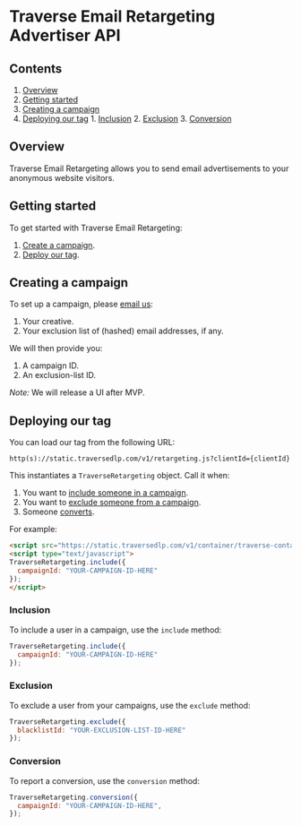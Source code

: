 # Traverse Email Retargeting Advertiser API

## Contents

  1. [Overview](#overview)
  2. [Getting started](#getting-started)
  3. [Creating a campaign](#creating-a-campaign)
  4. [Deploying our tag](#deploying-our-tag)
    1. [Inclusion](#inclusion)
    2. [Exclusion](#exclusion)
    3. [Conversion](#conversion)

## Overview

Traverse Email Retargeting allows you to send email advertisements to your anonymous website visitors.

## Getting started

To get started with Traverse Email Retargeting:

 1. [Create a campaign](#creating-a-campaign).
 2. [Deploy our tag](#deploying-our-tag).

## Creating a campaign

To set up a campaign, please <a href="mailto:Traverse Operations <operations@traversedlp.com&gt">email us</a>:

  1. Your creative.
  2. Your exclusion list of (hashed) email addresses, if any.

We will then provide you:

  1. A campaign ID.
  2. An exclusion-list ID.

*Note:* We will release a UI after MVP.

## Deploying our tag

You can load our tag from the following URL:
```
http(s)://static.traversedlp.com/v1/retargeting.js?clientId={clientId}
```

This instantiates a `TraverseRetargeting` object. Call it when:

  1. You want to [include someone in a campaign](#inclusion).
  2. You want to [exclude someone from a campaign](#exclusion).
  3. Someone [converts](#conversion).

For example:
```html
<script src="https://static.traversedlp.com/v1/container/traverse-container.js?clientId=YOUR-CLIENT-ID-HERE" type="text/javascript"></script>
<script type="text/javascript">
TraverseRetargeting.include({
  campaignId: "YOUR-CAMPAIGN-ID-HERE"
});
</script>
```

### Inclusion

To include a user in a campaign, use the `include` method:

```javascript
TraverseRetargeting.include({
  campaignId: "YOUR-CAMPAIGN-ID-HERE"
});
```

### Exclusion

To exclude a user from your campaigns, use the `exclude` method:
```javascript
TraverseRetargeting.exclude({
  blacklistId: "YOUR-EXCLUSION-LIST-ID-HERE"
});
```

### Conversion

To report a conversion, use the `conversion` method:
```javascript
TraverseRetargeting.conversion({
  campaignId: "YOUR-CAMPAIGN-ID-HERE",
});
```
